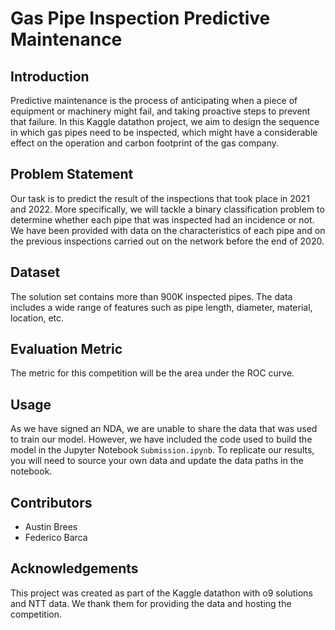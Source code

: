 # Gas Pipe Inspection Predictive Maintenance

## Introduction
Predictive maintenance is the process of anticipating when a piece of equipment or machinery might fail, and taking proactive steps to prevent that failure. In this Kaggle datathon project, we aim to design the sequence in which gas pipes need to be inspected, which might have a considerable effect on the operation and carbon footprint of the gas company.

## Problem Statement
Our task is to predict the result of the inspections that took place in 2021 and 2022. More specifically, we will tackle a binary classification problem to determine whether each pipe that was inspected had an incidence or not. We have been provided with data on the characteristics of each pipe and on the previous inspections carried out on the network before the end of 2020.

## Dataset
The solution set contains more than 900K inspected pipes. The data includes a wide range of features such as pipe length, diameter, material, location, etc.

## Evaluation Metric
The metric for this competition will be the area under the ROC curve.

## Usage
As we have signed an NDA, we are unable to share the data that was used to train our model. However, we have included the code used to build the model in the Jupyter Notebook `Submission.ipynb`. To replicate our results, you will need to source your own data and update the data paths in the notebook.

## Contributors
- Austin Brees
- Federico Barca

## Acknowledgements
This project was created as part of the Kaggle datathon with o9 solutions and NTT data. We thank them for providing the data and hosting the competition.
